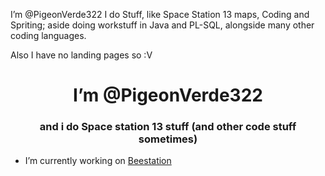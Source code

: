 I’m @PigeonVerde322
I do Stuff, like Space Station 13 maps, Coding and Spriting; aside doing workstuff in Java and PL-SQL, alongside many other coding languages.

Also I have no landing pages so :V
<h1 align="center">I’m @PigeonVerde322</h1>
<h3 align="center">and i do Space station 13 stuff (and other code stuff sometimes)</h3>

-  I’m currently working on [Beestation](https://github.com/BeeStation/BeeStation-Hornet)
